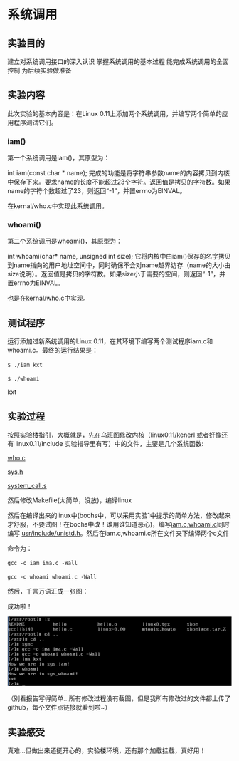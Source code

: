 # 系统调用
## 实验目的
建立对系统调用接口的深入认识
掌握系统调用的基本过程
能完成系统调用的全面控制
为后续实验做准备
## 实验内容
此次实验的基本内容是：在Linux 0.11上添加两个系统调用，并编写两个简单的应用程序测试它们。

### iam()

第一个系统调用是iam()，其原型为：

int iam(const char * name); 完成的功能是将字符串参数name的内容拷贝到内核中保存下来。要求name的长度不能超过23个字符。返回值是拷贝的字符数。如果name的字符个数超过了23，则返回“-1”，并置errno为EINVAL。

在kernal/who.c中实现此系统调用。

### whoami()

第二个系统调用是whoami()，其原型为：

int whoami(char* name, unsigned int size); 它将内核中由iam()保存的名字拷贝到name指向的用户地址空间中，同时确保不会对name越界访存（name的大小由size说明）。返回值是拷贝的字符数。如果size小于需要的空间，则返回“-1”，并置errno为EINVAL。

也是在kernal/who.c中实现。

## 测试程序

运行添加过新系统调用的Linux 0.11，在其环境下编写两个测试程序iam.c和whoami.c。最终的运行结果是：

`$ ./iam kxt`

`$ ./whoami`

kxt

## 实验过程
按照实验楼指引，大概就是，先在乌班图修改内核（linux0.11/kenerl 或者好像还有 linux0.11/include 实验指导里有写）中的文件，主要是几个系统函数:

[who.c](https://github.com/KXTV587/HIT-OSLAB/blob/master/%E7%94%A8%E5%88%B0%E7%9A%84%E5%9B%BE%E7%89%87/%E5%AE%9E%E9%AA%8C2/who.c)

[sys.h](https://github.com/KXTV587/HIT-OSLAB/blob/master/%E7%94%A8%E5%88%B0%E7%9A%84%E5%9B%BE%E7%89%87/%E5%AE%9E%E9%AA%8C2/sys.h)

[system_call.s](https://github.com/KXTV587/HIT-OSLAB/blob/master/%E7%94%A8%E5%88%B0%E7%9A%84%E5%9B%BE%E7%89%87/%E5%AE%9E%E9%AA%8C2/system_call.s)

然后修改Makefile(太简单，没放)，编译linux

然后在编译出来的linux中(bochs中，可以采用实验1中提示的简单方法，修改起来才舒服，不要试图！在bochs中改！谁用谁知道恶心)，编写[iam.c](https://github.com/KXTV587/HIT-OSLAB/blob/master/%E7%94%A8%E5%88%B0%E7%9A%84%E5%9B%BE%E7%89%87/%E5%AE%9E%E9%AA%8C2/iam.c),[whoami.c](https://github.com/KXTV587/HIT-OSLAB/blob/master/%E7%94%A8%E5%88%B0%E7%9A%84%E5%9B%BE%E7%89%87/%E5%AE%9E%E9%AA%8C2/whoami.c)同时编写 [usr/include/unistd.h](https://github.com/KXTV587/HIT-OSLAB/blob/master/%E7%94%A8%E5%88%B0%E7%9A%84%E5%9B%BE%E7%89%87/%E5%AE%9E%E9%AA%8C2/unistd.h)。然后在iam.c,whoami.c所在文件夹下编译两个c文件

命令为：

`gcc -o iam ima.c -Wall`

`gcc -o whoami whoami.c -Wall`

然后，千言万语汇成一张图：

成功啦！

![成功图](https://github.com/KXTV587/HIT-OSLAB/blob/master/%E7%94%A8%E5%88%B0%E7%9A%84%E5%9B%BE%E7%89%87/%E5%AE%9E%E9%AA%8C2/1.png)

（别看报告写得简单…所有修改过程没有截图，但是我所有修改过的文件都上传了github，每个文件点链接就看到啦~）

## 实验感受

真难…但做出来还挺开心的，实验楼环境，还有那个加载挂载，真好用！
